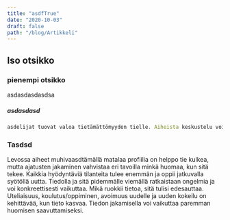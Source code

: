 ```yaml
---
title: "asdfTrue"
date: "2020-10-03"
draft: false
path: "/blog/Artikkeli"
---
```


## Iso otsikko

### pienempi otsikko

asdasdasdasdsa
 
 ##### asdasdasd
 
```js
asdelijat tuovat valoa tietämättömyyden tielle. Aiheista keskustelu voi asdäkemyksiä, ajatuksia aiheista muiltakin. Tiedon hautominen on toiminta tapa, kun välttämättä ei tiedosteta tiedon jakamisesta koituvia hyviä puolia. Tieto mikä jää hyödyntämättä ei ole minkään arvoista. 

```

### Tasdsd

Levossa aiheet muhivaasdtämällä matalaa profiilia on helppo tie kulkea, mutta ajatusten jakaminen vahvistaa eri tavoilla minkä huomaa, kun sitä tekee. Kaikkia hyödyntäviä tilanteita tulee enemmän ja oppii jatkuvalla syötöllä uutta. Tiedolla ja sitä pidemmälle viemällä ratkaistaan ongelmia ja voi konkreettisesti vaikuttaa. Mikä ruokkii tietoa, sitä tulisi edesauttaa. Uteliaisuus, koulutus/oppiminen, avoimuus uudelle ja uuden kokeilu on kehittävää, kun tieto kasvaa. Tiedon jakamisella voi vaikuttaa paremman huomisen saavuttamiseksi.
